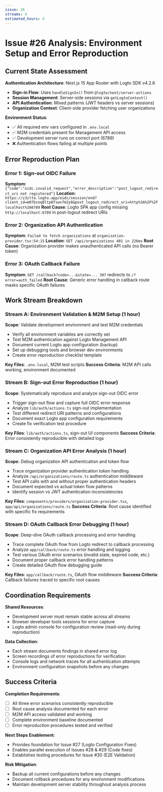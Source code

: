 ```yaml
---
issue: 26
streams: 4  
estimated_hours: 4
---
```


# Issue #26 Analysis: Environment Setup and Error Reproduction

## Current State Assessment

**Authentication Architecture**: Next.js 15 App Router with Logto SDK v4.2.6
- **Sign-in Flow**: Uses `handleSignIn()` from `@logto/next/server-actions`
- **Session Management**: Server-side sessions via `getLogtoContext()`
- **API Authentication**: Mixed patterns (JWT headers vs server sessions)
- **Organization Context**: Client-side provider fetching user organizations

**Environment Status**: 
- ✅ All required env vars configured in `.env.local`
- ✅ M2M credentials present for Management API access
- ✅ Development server runs on correct port (6789)
- ❌ Authentication flows failing at multiple points

## Error Reproduction Plan

### Error 1: Sign-out OIDC Failure
**Symptom**: `{"code":"oidc.invalid_request","error_description":"post_logout_redirect_uri not registered"}`
**Location**: `https://z3zlta.logto.app/oidc/session/end?client_id=m07bzoq8ltp8fswv7m2y8&post_logout_redirect_uri=http%3A%2F%2Flocalhost%3A6789`
**Root Cause**: Logto SPA app config missing `http://localhost:6789` in post-logout redirect URIs

### Error 2: Organization API Authentication  
**Symptom**: `Failed to fetch organizations` at `organization-provider.tsx:54:15`
**Location**: `GET /api/organizations 401 in 226ms`
**Root Cause**: Organization provider makes unauthenticated API calls (no Bearer token)

### Error 3: OAuth Callback Failure
**Symptom**: `GET /callback?code=...&state=... 307` redirects to `/?error=auth_failed` 
**Root Cause**: Generic error handling in callback route masks specific OAuth failures

## Work Stream Breakdown

### Stream A: Environment Validation & M2M Setup (1 hour)
**Scope**: Validate development environment and test M2M credentials
- Verify all environment variables are correctly set
- Test M2M authentication against Logto Management API
- Document current Logto app configuration (backup)
- Set up debugging tools and browser dev environments
- Create error reproduction checklist template

**Key Files**: `.env.local`, M2M test scripts
**Success Criteria**: M2M API calls working, environment documented

### Stream B: Sign-out Error Reproduction (1 hour)  
**Scope**: Systematically reproduce and analyze sign-out OIDC error
- Trigger sign-out flow and capture full OIDC error response
- Analyze `lib/auth/actions.ts` sign-out implementation
- Test different redirect URI patterns and configurations
- Document exact Logto app configuration requirements
- Create fix verification test procedure

**Key Files**: `lib/auth/actions.ts`, sign-out UI components
**Success Criteria**: Error consistently reproducible with detailed logs

### Stream C: Organization API Error Analysis (1 hour)
**Scope**: Debug organization API authentication and token flow
- Trace organization provider authentication token handling
- Analyze `/api/organizations/route.ts` authentication middleware
- Test API calls with and without proper authentication headers
- Document expected vs actual token flow patterns
- Identify session vs JWT authentication inconsistencies

**Key Files**: `components/providers/organization-provider.tsx`, `app/api/organizations/route.ts`
**Success Criteria**: Root cause identified with specific fix requirements

### Stream D: OAuth Callback Error Debugging (1 hour)
**Scope**: Deep-dive OAuth callback processing and error handling
- Trace complete OAuth flow from Logto redirect to callback processing
- Analyze `app/callback/route.ts` error handling and logging
- Test various OAuth error scenarios (invalid state, expired code, etc.)
- Document proper callback error handling patterns
- Create detailed OAuth flow debugging guide

**Key Files**: `app/callback/route.ts`, OAuth flow middleware
**Success Criteria**: Callback failures traced to specific root causes

## Coordination Requirements

**Shared Resources**: 
- Development server must remain stable across all streams
- Browser developer tools sessions for error capture
- Logto admin console for configuration review (read-only during reproduction)

**Data Collection**:
- Each stream documents findings in shared error log
- Screen recordings of error reproductions for verification
- Console logs and network traces for all authentication attempts
- Environment configuration snapshots before any changes

## Success Criteria  

**Completion Requirements**:
- [ ] All three error scenarios consistently reproducible
- [ ] Root cause analysis documented for each error
- [ ] M2M API access validated and working
- [ ] Complete environment baseline documented
- [ ] Error reproduction procedures tested and verified

**Next Steps Enablement**:
- Provides foundation for Issue #27 (Logto Configuration Fixes)
- Enables parallel execution of Issues #28 & #29 (Code fixes)
- Establishes testing procedures for Issue #30 (E2E Validation)

**Risk Mitigation**:
- Backup all current configurations before any changes
- Document rollback procedures for any environment modifications
- Maintain development server stability throughout analysis process